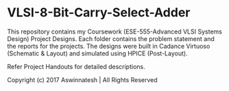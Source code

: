 # VLSI-8-Bit-Carry-Select-Adder
This repository contains my Coursework (ESE-555-Advanced VLSI Systems Design) Project Designs. Each folder contains the problem statement and the reports for the projects. The designs were built in Cadance Virtuoso (Schematic &amp; Layout) and simulated using HPICE (Post-Layout). 

Refer Project Handouts for detailed descriptions.  

Copyright (c) 2017 Aswinnatesh | All Rights Reserved
